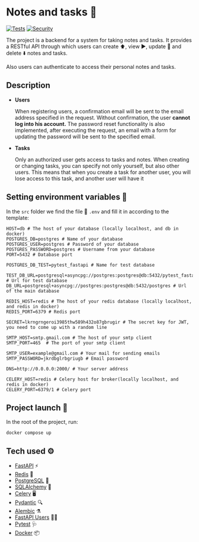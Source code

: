 # Notes and tasks 📒

[![Tests](https://github.com/KonstantinS343/Notes/actions/workflows/ci.yaml/badge.svg)](https://github.com/KonstantinS343/Notes/actions/workflows/ci.yaml)
[![Security](https://github.com/KonstantinS343/Notes/actions/workflows/github-code-scanning/codeql/badge.svg)](https://github.com/KonstantinS343/Notes/actions/workflows/github-code-scanning/codeql)


The project is a backend for a system for taking notes and tasks. It provides a RESTful API through which users can create ⬆️, view ▶️, update 🔄 and delete ⬇️ notes and tasks.

Also users can authenticate to access their personal notes and tasks.

## Description

 - **Users**
   
   When registering users, a confirmation email will be sent to the email address specified in the request. Without confirmation, the user **cannot log into his account.**
   The password reset functionality is also implemented, after executing the request, an email with a form for updating the password will be sent to the specified email.

- **Tasks**

  Only an authorized user gets access to tasks and notes.
  When creating or changing tasks, you can specify not only yourself, but also other users. This means that when you create a task for another user, you will lose access to this task, and another user will have it

## Setting environment variables 📌

In the `src` folder we find the file 📜  `.env` and fill it in according to the template:

```dosini
HOST=db # The host of your database (locally localhost, and db in docker)
POSTGRES_DB=postgres # Name of your database
POSTGRES_USER=postgres # Password of your database
POSTGRES_PASSWORD=postgres # Username from your database
PORT=5432 # Database port

POSTGRES_DB_TEST=pytest_fastapi # Name for test database

TEST_DB_URL=postgresql+asyncpg://postgres:postgres@db:5432/pytest_fastapi # Url for test database
DB_URL=postgresql+asyncpg://postgres:postgres@db:5432/postgres # Url of the main database

REDIS_HOST=redis # The host of your redis database (locally localhost, and redis in docker)
REDIS_PORT=6379 # Redis port

SECRET=lkrngrngeroi3985thw589h432o87gbrugir # The secret key for JWT, you need to come up with a random line

SMTP_HOST=smtp.gmail.com # The host of your smtp client
SMTP_PORT=465  # The port of your smtp client

SMTP_USER=example@gmail.com # Your mail for sending emails
SMTP_PASSWORD=jkrdbglrbgriugb # Email password

DNS=http://0.0.0.0:2000/ # Your server address

CELERY_HOST=redis # Celery host for broker(locally localhost, and redis in docker)
CELERY_PORT=6379/1 # Celery port
```

## Project launch 🚀

In the root of the project, run:

    docker compose up

## Tech used ⚙️

- [FastAPI](https://fastapi.tiangolo.com/) ⚡
- [Redis](https://redis.io/)  🚀
- [PostgreSQL](https://www.postgresql.org/)  🐘
- [SQLAlchemy](https://www.sqlalchemy.org/)  🧪
- [Celery](https://docs.celeryq.dev/en/stable/) 🖥
- [Pydantic](https://docs.pydantic.dev/latest/) 🔍
- [Alembic](https://alembic.sqlalchemy.org/en/latest/) ⚗️
- [FastAPI Users](https://fastapi-users.github.io/fastapi-users/12.1/) 👦🏼
- [Pytest](https://docs.pytest.org/en/7.4.x/) 🩺
- [Docker](https://www.docker.com/) 📦
